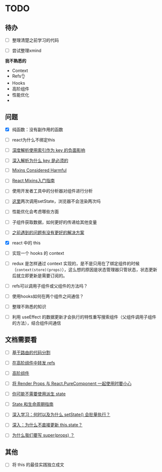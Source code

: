 # TODO

## 待办
- [ ] 整理清楚之前学习的代码
- [ ] 尝试整理xmind


**我不熟悉的**
- Context
- Refs👌
- Hooks
- 高阶组件
- 性能优化
- 

## 问题
- [x] 纯函数：没有副作用的函数
- [ ] react为什么不绑定this
- [ ] [深度解析使用索引作为 key 的负面影响](https://medium.com/@robinpokorny/index-as-a-key-is-an-anti-pattern-e0349aece318)
- [ ] [深入解析为什么 key 是必须的](https://zh-hans.reactjs.org/docs/reconciliation.html#recursing-on-children)
- [ ] [Mixins Considered Harmful](https://zh-hans.reactjs.org/blog/2016/07/13/mixins-considered-harmful.html)
- [ ] [React Mixins入门指南](https://juejin.cn/post/6844903471162851342)
- [ ] 使用开发者工具中的分析器对组件进行分析
- [ ] [这里](https://zh-hans.reactjs.org/docs/react-component.html#componentdidmount)两次调用setState，浏览器不会渲染两次吗
- [ ] 性能优化会考虑哪些方面
- [ ] 子组件获取数据，如何更好的传递给其他变量
- [ ] [之前遇到的问题有没有更好的解决方案](https://wind8866.github.io/null/)
- [x] react 中的 this
- [ ] 实现一个 hooks 的 context
- [ ] redux 是怎样通过 context 实现的，是不是只用在了绑定组件的时候（`context(store)(props)`），这么想的原因是状态管理器只管状态，状态更新后就立即更新是需要订阅的。
- [ ] refs可以调用子组件或父组件的方法吗？
- [ ] 使用hooks如何在两个组件之间通信？
- [ ] 整理不熟悉的知识
- [ ] 利用 useEffect 的数据更新才会执行的特性重写搜索组件（父组件调用子组件的方法），结合组件间通信



## 文档需要看
- [ ] [基于路由的代码分割](https://zh-hans.reactjs.org/docs/code-splitting.html#error-boundaries)
- [ ] [在高阶组件中转发 refs](https://zh-hans.reactjs.org/docs/forwarding-refs.html)
- [ ] [高阶组件](https://zh-hans.reactjs.org/docs/higher-order-components.html#use-hocs-for-crossing-cutting-concerns)
- [ ] [将 Render Props 与 React.PureComponent 一起使用时要小心](https://zh-hans.reactjs.org/docs/render-props.html#be-careful-when-using-render-props-with-reactpurecomponent)
- [ ] [你可能不需要使用派生 state](https://zh-hans.reactjs.org/blog/2018/06/07/you-probably-dont-need-derived-state.html)
- [ ] [State 和生命周期指南](https://zh-hans.reactjs.org/docs/state-and-lifecycle.html)
- [ ] [深入学习：何时以及为什么 setState() 会批量执行？](https://stackoverflow.com/a/48610973/458193)
- [ ] [深入：为什么不直接更新 this.state？](https://github.com/facebook/react/issues/11527#issuecomment-360199710)
- [ ] [为什么我们要写 super(props) ？](https://overreacted.io/zh-hans/why-do-we-write-super-props/)


## 其他
- [ ] 将 this 的最佳实践独立成文